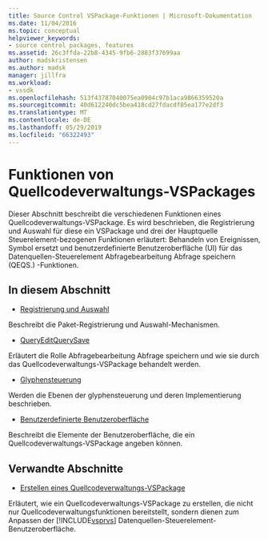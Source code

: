 ```yaml
---
title: Source Control VSPackage-Funktionen | Microsoft-Dokumentation
ms.date: 11/04/2016
ms.topic: conceptual
helpviewer_keywords:
- source control packages, features
ms.assetid: 26c3ffda-22b8-4345-9fb6-2883f37699aa
author: madskristensen
ms.author: madsk
manager: jillfra
ms.workload:
- vssdk
ms.openlocfilehash: 513f43787040075ea0904c97b1aca9866359520a
ms.sourcegitcommit: 40d612240dc5bea418cd27fdacdf85ea177e2df3
ms.translationtype: MT
ms.contentlocale: de-DE
ms.lasthandoff: 05/29/2019
ms.locfileid: "66322493"
---
```

# <a name="source-control-vspackage-features"></a>Funktionen von Quellcodeverwaltungs-VSPackages
Dieser Abschnitt beschreibt die verschiedenen Funktionen eines Quellcodeverwaltungs-VSPackage. Es wird beschrieben, die Registrierung und Auswahl für diese ein VSPackage und drei der Hauptquelle Steuerelement-bezogenen Funktionen erläutert: Behandeln von Ereignissen, Symbol ersetzt und benutzerdefinierte Benutzeroberfläche (UI) für das Datenquellen-Steuerelement Abfragebearbeitung Abfrage speichern (QEQS.) -Funktionen.

## <a name="in-this-section"></a>In diesem Abschnitt
- [Registrierung und Auswahl](../../extensibility/internals/registration-and-selection-source-control-vspackage.md)

 Beschreibt die Paket-Registrierung und Auswahl-Mechanismen.

- [QueryEditQuerySave](../../extensibility/internals/query-edit-query-save-source-control-vspackage.md)

 Erläutert die Rolle Abfragebearbeitung Abfrage speichern und wie sie durch das Quellcodeverwaltungs-VSPackage behandelt werden.

- [Glyphensteuerung](../../extensibility/internals/glyph-control-source-control-vspackage.md)

 Werden die Ebenen der glyphensteuerung und deren Implementierung beschrieben.

- [Benutzerdefinierte Benutzeroberfläche](../../extensibility/internals/custom-user-interface-source-control-vspackage.md)

 Beschreibt die Elemente der Benutzeroberfläche, die ein Quellcodeverwaltungs-VSPackage angeben können.

## <a name="related-sections"></a>Verwandte Abschnitte
- [Erstellen eines Quellcodeverwaltungs-VSPackage](../../extensibility/internals/creating-a-source-control-vspackage.md)

 Erläutert, wie ein Quellcodeverwaltungs-VSPackage zu erstellen, die nicht nur Quellcodeverwaltungsfunktionen bereitstellt, sondern dienen zum Anpassen der [!INCLUDE[vsprvs](../../code-quality/includes/vsprvs_md.md)] Datenquellen-Steuerelement-Benutzeroberfläche.